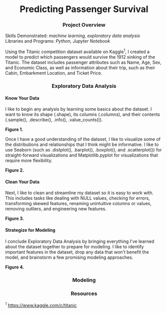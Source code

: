 # <div align="center">Predicting Passenger Survival</div>

### <div align="center">Project Overview</div>
Skills Demonstrated: *machine learning, exploratory data analysis*<br/>
Libraries and Programs: *Python, Jupyter Notebook*<br/>

Using the Titanic competition dataset available on Kaggle<sup>1</sup>, I created a model to predict which passengers would survive the 1912 sinking of the Titanic. The dataset includes passenger attributes such as Name, Age, Sex, and Economic Class, as well as information about their trip, such as their Cabin, Embarkment Location, and Ticket Price.

### <div align="center">Exploratory Data Analysis</div>
#### Know Your Data
I like to begin any analysis by learning some basics about the dataset. I want to know its shape (.shape), its columns (.columns), and their contents (.sample(), .describe(), .info(), .value_counts()). 

**Figure 1.**

Once I have a good understanding of the dataset, I like to visualize some of the distributions and relationships that I think might be informative. I like to use Seaborn (such as .distplot(), .barplot(), .boxplot(), and .scatterplot()) for straight-forward visualizations and Matplotlib.pyplot for visualizations that require more flexibility.

**Figure 2.**

#### Clean Your Data
Next, I like to clean and streamline my dataset so it is easy to work with. This includes tasks like dealing with NULL values, checking for errors, transforming skewed features, renaming unintuitive columns or values, removing outliers, and engineering new features. 

**Figure 3.**

#### Strategize for Modeling

I conclude Exploratory Data Analysis by bringing everything I've learned about the dataset together to prepare for modeling. I like to identify important features in the dataset,  drop any data that won't benefit the model, and brainstorm a few promising modeling approaches.

**Figure 4.**

### <div align="center">Modeling</div>

### <div align="center">Resources</div>
<sup>1</sup> https://www.kaggle.com/c/titanic <br/>

